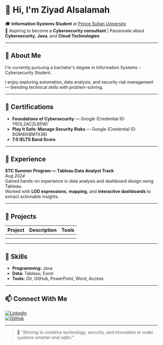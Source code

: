 # 👋 Hi, I'm Ziyad Alsalamah

🎓 **Information Systems Student** at [Prince Sultan University](https://www.psu.edu.sa)  
🔐 Aspiring to become a **Cybersecurity consultant** | Passionate about **Cybersecurity**, **Java**, and **Cloud Technologies**

---

## 🧠 About Me

I'm currently pursuing a bachelor's degree in Information Systems – Cybersecurity Student.

I enjoy exploring automation, data analysis, and security risk management — blending technical skills with problem-solving.

---

## 🏅 Certifications

- **Foundations of Cybersecurity** — Google (Credential ID: Y6OL2AC2L85W)  
- **Play It Safe: Manage Security Risks** — Google (Credential ID: 8GM4IX8M7X38)  
- **7.0 IELTS Band Score**

---

## 💼 Experience

**STC Summer Program — Tableau Data Analyst Track**  
*Aug 2024*  
Gained hands-on experience in data analysis and dashboard design using Tableau.  
Worked with **LOD expressions**, **mapping**, and **interactive dashboards** to extract actionable insights.

---

## 🚀 Projects

| Project | Description | Tools |
|----------|--------------|-------|
| |
| |

---

## 🧩 Skills

- **Programming:** Java 
- **Data:** Tableau, Excel    
- **Tools:** Git, GitHub, PowerPoint, Word, Access  

---

## 📫 Connect With Me

[![LinkedIn](https://img.shields.io/badge/LinkedIn-blue?logo=linkedin&logoColor=white)](https://www.linkedin.com/in/ziyad-alsalamah-a76a15315)  
[![GitHub](https://img.shields.io/badge/GitHub-181717?logo=github&logoColor=white)](https://github.com/Ziyad-Als)  

---

> 🌟 *"Striving to combine technology, security, and innovation to make systems smarter and safer."*
